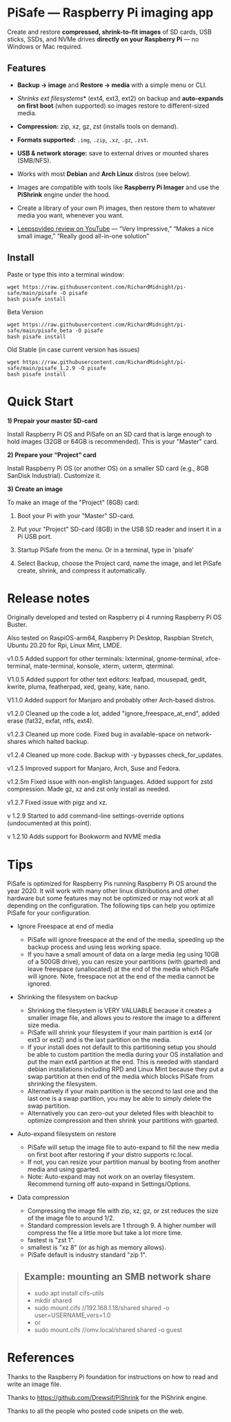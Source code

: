 # PiSafe — Raspberry Pi imaging app

Create and restore **compressed, shrink-to-fit images** of SD cards, USB sticks, SSDs, and NVMe drives **directly on your Raspberry Pi** — no Windows or Mac required.

## Features
- **Backup → image** and **Restore → media** with a simple menu or CLI.
- **Shrinks ext* filesystems** (ext4, ext3, ext2) on backup and **auto-expands on first boot** (when supported) so images restore to different-sized media.
- **Compression:** zip, xz, gz, zst (installs tools on demand).
- **Formats supported:** `.img`, `.zip`, `.xz`, `.gz`, `.zst`.
- **USB & network storage:** save to external drives or mounted shares (SMB/NFS).
- Works with most **Debian** and **Arch Linux** distros (see below).
- Images are compatible with tools like **Raspberry Pi Imager** and use the **PiShrink** engine under the hood.

- Create a library of your own Pi images, then restore them to whatever media you want, whenever you want.
- [Leepspvideo review on YouTube](https://www.youtube.com/watch?v=XP6ycUR9Ih0) — “Very Impressive,” “Makes a nice small image,” “Really good all-in-one solution”

## Install
Paste or type this into a terminal window:
    
    wget https://raw.githubusercontent.com/RichardMidnight/pi-safe/main/pisafe -O pisafe
    bash pisafe install
 
 
 Beta Version

    wget https://raw.githubusercontent.com/RichardMidnight/pi-safe/main/pisafe_beta -O pisafe
    bash pisafe install
    
    
Old Stable (in case current version has issues)

    wget https://raw.githubusercontent.com/RichardMidnight/pi-safe/main/pisafe_1.2.9 -O pisafe
    bash pisafe install
 
 
# Quick Start
  
**1) Prepair your master SD-card**

Install Raspberry Pi OS and PiSafe on an SD card that is large enough to hold images (32GB or 64GB is recommended).  This is your "Master" card.
   
**2) Prepare your “Project” card**
      
Install Raspberry Pi OS (or another OS) on a smaller SD card (e.g., 8GB SanDisk Industrial). Customize it.

**3) Create an image**

To make an image of the "Project" (8GB) card:
   
   1) Boot your Pi with your "Master" SD-card.
   
   2) Put your "Project" SD-card (8GB) in the USB SD reader and insert it in a Pi USB port.
   
   3) Startup PiSafe from the menu.  Or in a terminal, type in 'pisafe'
        
   4) Select Backup, choose the Project card, name the image, and let PiSafe create, shrink, and compress it automatically.
    
   
   
# Release notes   

Originally developed and tested on Raspberry pi 4 running Raspberry Pi OS Buster.

Also tested on RaspiOS-arm64, Raspberry Pi Desktop, Raspbian Stretch, Ubuntu 20.20 for Rpi, Linux Mint, LMDE.

v1.0.5 Added support for other terminals: lxterminal, gnome-terminal, xfce-terminal, mate-terminal, konsole, xterm, uxterm, qterminal.

V1.0.5 Added support for other text editors: leafpad, mousepad, gedit, kwrite, pluma, featherpad, xed, geany, kate, nano.

V1.1.0 Added support for Manjaro and probably other Arch-based distros.

v1.2.0 Cleaned up the code a lot, added "ignore_freespace_at_end", added erase (fat32, exfat, ntfs, ext4).  

v1.2.3 Cleaned up more code. Fixed bug in available-space on network-shares which halted backup.

v1.2.4 Cleaned up more code.  Backup with -y bypasses check_for_updates.

v1.2.5 Improved support for Manjaro, Arch, Suse and Fedora.

v1.2.5m Fixed issue with non-english languages.  Added support for zstd compression.  Made gz, xz and zst only install as needed.

v1.2.7 Fixed issue with pigz and xz.

v 1.2.9 Started to add command-line settings-override options (undocumented at this point).

v 1.2.10 Adds support for Bookworm and NVME media
 
   
 # Tips
 PiSafe is optimized for Raspberry Pis running Raspberry Pi OS around the year 2020.  It will work with many other linux distributions and other hardware but some features may not be optimized or may not work at all depending on the configuration.  The following tips can help you optimize PiSafe for your configuration.
 
  - Ignore Freespace at end of media
    - PiSafe will ignore freespace at the end of the media, speeding up the backup process and using less working space.  
    - If you have a small amount of data on a large media (eg using 10GB of a 500GB drive), you can resize your partitions (with gparted) and leave freespace (unallocated) at the end of the media which PiSafe will ignore.  Note, freespace not at the end of the media cannot be ignored.
 
  - Shrinking the filesystem on backup  
    - Shrinking the filesystem is VERY VALUABLE because it creates a smaller image file, and allows you to restore the image to a different size media.
    - PiSafe will shrink your filesystem if your main partition is ext4 (or ext3 or ext2) and is the last partition on the media.
    - If your install does not default to this partitioning setup you should be able to custom partition the media during your OS installation and put the main ext4 partition at the end.  This is needed with standard debian installations including RPD and Linux Mint because they put a swap partition at then end of the media which blocks PiSafe from shrinking the filesystem.
    - Alternatively if your main partition is the second to last one and the last one is a swap partition, you may be able to simply delete the swap partition.
    - Alternatively you can zero-out your deleted files with bleachbit to optimize compression and then shrink your partitions with gparted.
    
 - Auto-expand filesystem on restore   
    - PiSafe will setup the image file to auto-expand to fill the new media on first boot after restoring if your distro supports rc.local.  
    - If not, you can resize your partition manual by booting from another media and using gparted.
    - Note: Auto-expand may not work on an overlay filesystem.  Recommend turning off auto-expand in Settings/Options.  
   
 - Data compression
    - Compressing the image file with zip, xz, gz, or zst reduces the size of the image file to around 1/2.  
    - Standard compression levels are 1 through 9.  A higher number will compress the file a little more but take a lot more time.
    - fastest is "zst 1".
    - smallest is "xz 8" (or as high as memory allows).
    - PiSafe default is industry standard "zip 1".
  
 
>## Example: mounting an SMB network share
>   -  sudo apt install cifs-utils 
>    - mkdir shared
 >   - sudo mount.cifs //192.168.1.18/shared shared -o user=USERNAME,vers=1.0
 >   - or
 >   - sudo mount.cifs //omv.local/shared shared -o guest

   
 # References
 
Thanks to the Raspberry Pi foundation for instructions on how to read and write an image file.

Thanks to https://github.com/Drewsif/PiShrink for the PiShrink engine.

Thanks to all the people who posted code snipets on the web.

    
